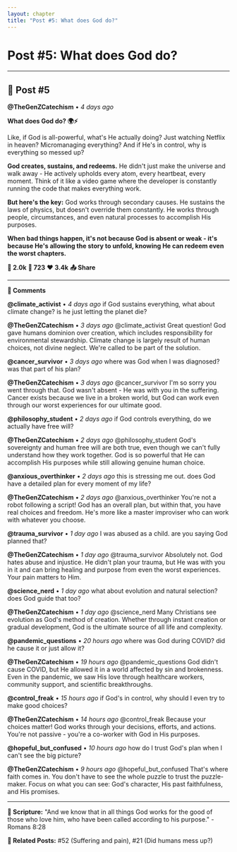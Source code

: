 ```yaml
---
layout: chapter
title: "Post #5: What does God do?"
---
```

# Post #5: What does God do?

---

## 📱 Post #5

**@TheGenZCatechism** • *4 days ago*

**What does God do? 🌍⚡️**

Like, if God is all-powerful, what's He actually doing? Just watching Netflix in heaven? Micromanaging everything? And if He's in control, why is everything so messed up?

**God creates, sustains, and redeems.** He didn't just make the universe and walk away - He actively upholds every atom, every heartbeat, every moment. Think of it like a video game where the developer is constantly running the code that makes everything work.

**But here's the key:** God works through secondary causes. He sustains the laws of physics, but doesn't override them constantly. He works through people, circumstances, and even natural processes to accomplish His purposes.

**When bad things happen, it's not because God is absent or weak - it's because He's allowing the story to unfold, knowing He can redeem even the worst chapters.**

**💭 2.0k** **🔄 723** **❤️ 3.4k** **📤 Share**

---

**💬 Comments**

**@climate_activist** • *4 days ago*
if God sustains everything, what about climate change? is he just letting the planet die?

**@TheGenZCatechism** • *3 days ago*
@climate_activist Great question! God gave humans dominion over creation, which includes responsibility for environmental stewardship. Climate change is largely result of human choices, not divine neglect. We're called to be part of the solution.

**@cancer_survivor** • *3 days ago*
where was God when I was diagnosed? was that part of his plan?

**@TheGenZCatechism** • *3 days ago*
@cancer_survivor I'm so sorry you went through that. God wasn't absent - He was with you in the suffering. Cancer exists because we live in a broken world, but God can work even through our worst experiences for our ultimate good.

**@philosophy_student** • *2 days ago*
if God controls everything, do we actually have free will?

**@TheGenZCatechism** • *2 days ago*
@philosophy_student God's sovereignty and human free will are both true, even though we can't fully understand how they work together. God is so powerful that He can accomplish His purposes while still allowing genuine human choice.

**@anxious_overthinker** • *2 days ago*
this is stressing me out. does God have a detailed plan for every moment of my life?

**@TheGenZCatechism** • *2 days ago*
@anxious_overthinker You're not a robot following a script! God has an overall plan, but within that, you have real choices and freedom. He's more like a master improviser who can work with whatever you choose.

**@trauma_survivor** • *1 day ago*
I was abused as a child. are you saying God planned that?

**@TheGenZCatechism** • *1 day ago*
@trauma_survivor Absolutely not. God hates abuse and injustice. He didn't plan your trauma, but He was with you in it and can bring healing and purpose from even the worst experiences. Your pain matters to Him.

**@science_nerd** • *1 day ago*
what about evolution and natural selection? does God guide that too?

**@TheGenZCatechism** • *1 day ago*
@science_nerd Many Christians see evolution as God's method of creation. Whether through instant creation or gradual development, God is the ultimate source of all life and complexity.

**@pandemic_questions** • *20 hours ago*
where was God during COVID? did he cause it or just allow it?

**@TheGenZCatechism** • *19 hours ago*
@pandemic_questions God didn't cause COVID, but He allowed it in a world affected by sin and brokenness. Even in the pandemic, we saw His love through healthcare workers, community support, and scientific breakthroughs.

**@control_freak** • *15 hours ago*
if God's in control, why should I even try to make good choices?

**@TheGenZCatechism** • *14 hours ago*
@control_freak Because your choices matter! God works through your decisions, efforts, and actions. You're not passive - you're a co-worker with God in His purposes.

**@hopeful_but_confused** • *10 hours ago*
how do I trust God's plan when I can't see the big picture?

**@TheGenZCatechism** • *9 hours ago*
@hopeful_but_confused That's where faith comes in. You don't have to see the whole puzzle to trust the puzzle-maker. Focus on what you can see: God's character, His past faithfulness, and His promises.

---

**📖 Scripture:** "And we know that in all things God works for the good of those who love him, who have been called according to his purpose." - Romans 8:28

**🔗 Related Posts:** #52 (Suffering and pain), #21 (Did humans mess up?) 
